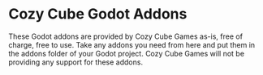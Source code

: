 # Cozy Cube Godot Addons
These Godot addons are provided by Cozy Cube Games as-is, free of charge, free to use.
Take any addons you need from here and put them in the addons folder of your Godot project.
Cozy Cube Games will not be providing any support for these addons.
